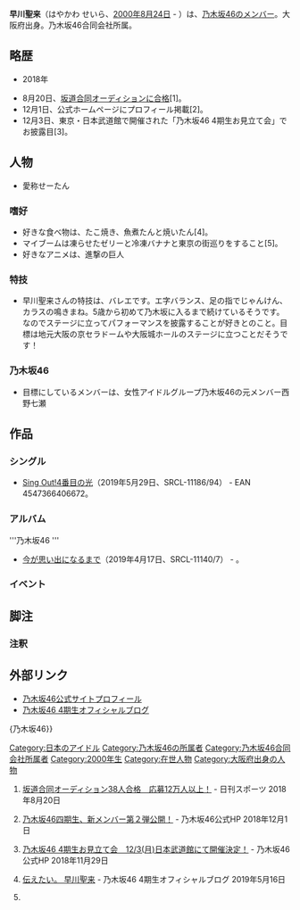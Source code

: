 **早川聖来**（はやかわ せいら、[2000年](../Page/2000年.md "wikilink")[8月24日](../Page/8月24日.md "wikilink") - ）は、[乃木坂46のメンバー](https://zh.wikipedia.org/wiki/乃木坂46 "wikilink")。大阪府出身。乃木坂46合同会社所属。

## 略歴

  - 2018年

<!-- end list -->

  - 8月20日、[坂道合同オーディションに合格](https://zh.wikipedia.org/wiki/坂道合同オーディション "wikilink")\[1\]。
  - 12月1日、公式ホームページにプロフィール掲載\[2\]。
  - 12月3日、東京・日本武道館で開催された「乃木坂46 4期生お見立て会」でお披露目\[3\]。

## 人物

  - 愛称せーたん

### 嗜好

  - 好きな食べ物は、たこ焼き、魚煮たんと焼いたん\[4\]。
  - マイブームは凍らせたゼリーと冷凍バナナと東京の街巡りをすること\[5\]。
  - 好きなアニメは、進撃の巨人

### 特技

  - 早川聖来さんの特技は、バレエです。エ字バランス、足の指でじゃんけん、カラスの鳴きまね。5歳から初めて乃木坂に入るまで続けているそうです。なのでステージに立ってパフォーマンスを披露することが好きとのこと。目標は地元大阪の京セラドームや大阪城ホールのステージに立つことだそうです！

### 乃木坂46

  - 目標にしているメンバーは、女性アイドルグループ乃木坂46の元メンバー西野七瀬

## 作品

### シングル

  - [Sing Out\!4番目の光](https://zh.wikipedia.org/wiki/Sing_Out!4番目の光 "wikilink")（2019年5月29日、SRCL-11186/94） - EAN 4547366406672。

### アルバム

'''乃木坂46 '''

  - [今が思い出になるまで](https://zh.wikipedia.org/wiki/今が思い出になるまで "wikilink")（2019年4月17日、SRCL-11140/7） - 。

### イベント

## 脚注

### 注釈

<references group="注釈" />

## 外部リンク

  - [乃木坂46公式サイトプロフィール](https://www.nogizaka46.com/member/detail/hayakawaseira.php)
  - [乃木坂46 4期生オフィシャルブログ](http://blog.nogizaka46.com/fourth/)

{乃木坂46}}

[Category:日本のアイドル](https://zh.wikipedia.org/wiki/Category:日本のアイドル "wikilink") [Category:乃木坂46の所属者](https://zh.wikipedia.org/wiki/Category:乃木坂46の所属者 "wikilink") [Category:乃木坂46合同会社所属者](https://zh.wikipedia.org/wiki/Category:乃木坂46合同会社所属者 "wikilink") [Category:2000年生](https://zh.wikipedia.org/wiki/Category:2000年生 "wikilink") [Category:在世人物](https://zh.wikipedia.org/wiki/Category:在世人物 "wikilink") [Category:大阪府出身の人物](https://zh.wikipedia.org/wiki/Category:大阪府出身の人物 "wikilink")

1.  [坂道合同オーディション38人合格　応募12万人以上！](https://www.nikkansports.com/entertainment/news/201808200000134.html) - 日刊スポーツ 2018年8月20日

2.  [乃木坂46四期生、新メンバー第２弾公開！](http://www.nogizaka46.com/news/2018/12/46-4291802.php) - 乃木坂46公式HP 2018年12月1日

3.  [乃木坂46 4期生お見立て会　12/3(月)日本武道館にて開催決定！](http://www.nogizaka46.com/news/2018/11/46-4123.php) - 乃木坂46公式HP 2018年11月29日

4.  [伝えたい。 早川聖来](http://blog.nogizaka46.com/fourth/2019/05/050694.php) - 乃木坂46 4期生オフィシャルブログ 2019年5月16日

5.
